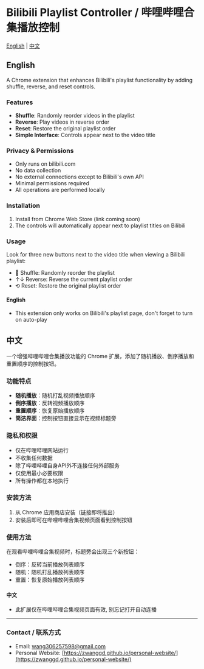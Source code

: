 # Bilibili Playlist Controller / 哔哩哔哩合集播放控制

[English](#english) | [中文](#中文)

## English

A Chrome extension that enhances Bilibili's playlist functionality by adding shuffle, reverse, and reset controls.

### Features
- **Shuffle**: Randomly reorder videos in the playlist
- **Reverse**: Play videos in reverse order
- **Reset**: Restore the original playlist order
- **Simple Interface**: Controls appear next to the video title

### Privacy & Permissions
- Only runs on bilibili.com
- No data collection
- No external connections except to Bilibili's own API
- Minimal permissions required
- All operations are performed locally

### Installation
1. Install from Chrome Web Store (link coming soon)
2. The controls will automatically appear next to playlist titles on Bilibili

### Usage
Look for three new buttons next to the video title when viewing a Bilibili playlist:
- 🔄 Shuffle: Randomly reorder the playlist
- ↑↓ Reverse: Reverse the current playlist order
- ⟲ Reset: Restore the original playlist order

#### English
- This extension only works on Bilibili's playlist page, don't forget to turn on auto-play

## 中文

一个增强哔哩哔哩合集播放功能的 Chrome 扩展，添加了随机播放、倒序播放和重置顺序的控制按钮。

### 功能特点
- **随机播放**：随机打乱视频播放顺序
- **倒序播放**：反转视频播放顺序
- **重置顺序**：恢复原始播放顺序
- **简洁界面**：控制按钮直接显示在视频标题旁

### 隐私和权限
- 仅在哔哩哔哩网站运行
- 不收集任何数据
- 除了哔哩哔哩自身API外不连接任何外部服务
- 仅使用最小必要权限
- 所有操作都在本地执行

### 安装方法
1. 从 Chrome 应用商店安装（链接即将推出）
2. 安装后即可在哔哩哔哩合集视频页面看到控制按钮

### 使用方法
在观看哔哩哔哩合集视频时，标题旁会出现三个新按钮：
- 倒序：反转当前播放列表顺序
- 随机：随机打乱播放列表顺序
- 重置：恢复原始播放列表顺序

#### 中文
- 此扩展仅在哔哩哔哩合集视频页面有效, 别忘记打开自动连播

---

### Contact / 联系方式
- Email: wang306257598@gmail.com
- Personal Website: [https://zwanggd.github.io/personal-website/](https://zwanggd.github.io/personal-website/) 